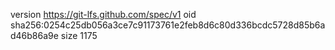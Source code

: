 version https://git-lfs.github.com/spec/v1
oid sha256:0254c25db056a3ce7c91173761e2feb8d6c80d336bcdc5728d85b6ad46b86a9e
size 1175
